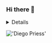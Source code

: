 ### Hi there 👋

<details>
  <br>  
</details>

!['Diego Priess'](https://github-readme-stats.vercel.app/api?username=anuraghazra&show_icons=true&theme=radical)

<!--
**DiegoPriess/DiegoPriess** is a ✨ _special_ ✨ repository because its `README.md` (this file) appears on your GitHub profile.

Here are some ideas to get you started:

- 🔭 I’m currently working on ...
- 🌱 I’m currently learning ...
- 👯 I’m looking to collaborate on ...
- 🤔 I’m looking for help with ...
- 💬 Ask me about ...
- 📫 How to reach me: ...
- 😄 Pronouns: ...
- ⚡ Fun fact: ...
-->
